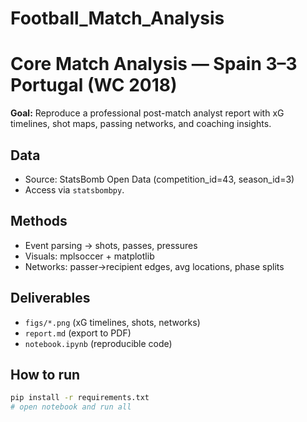 # Football_Match_Analysis

# Core Match Analysis — Spain 3–3 Portugal (WC 2018)

**Goal:** Reproduce a professional post-match analyst report with xG timelines, shot maps, passing networks, and coaching insights.

## Data
- Source: StatsBomb Open Data (competition_id=43, season_id=3)
- Access via `statsbombpy`.

## Methods
- Event parsing → shots, passes, pressures
- Visuals: mplsoccer + matplotlib
- Networks: passer→recipient edges, avg locations, phase splits

## Deliverables
- `figs/*.png` (xG timelines, shots, networks)
- `report.md` (export to PDF)
- `notebook.ipynb` (reproducible code)

## How to run
```bash
pip install -r requirements.txt
# open notebook and run all
